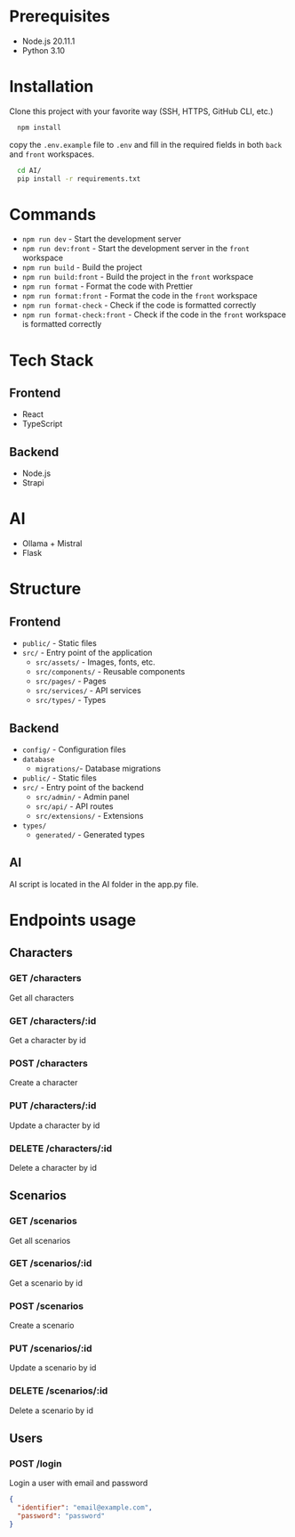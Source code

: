 # Prerequisites

- Node.js 20.11.1
- Python 3.10

# Installation

Clone this project with your favorite way (SSH, HTTPS, GitHub CLI, etc.)
```bash
  npm install
```
copy the `.env.example` file to `.env` and fill in the required fields in both `back` and `front` workspaces.

```bash
  cd AI/
  pip install -r requirements.txt
```

# Commands

- `npm run dev` - Start the development server
- `npm run dev:front` - Start the development server in the `front` workspace
- `npm run build` - Build the project
- `npm run build:front` - Build the project in the `front` workspace
- `npm run format` - Format the code with Prettier
- `npm run format:front` - Format the code in the `front` workspace
- `npm run format-check` - Check if the code is formatted correctly
- `npm run format-check:front` - Check if the code in the `front` workspace is formatted correctly


# Tech Stack

## Frontend
- React
- TypeScript

## Backend
- Node.js
- Strapi

# AI
- Ollama + Mistral
- Flask

# Structure

## Frontend
- `public/` - Static files
- `src/` - Entry point of the application
  - `src/assets/` - Images, fonts, etc.
  - `src/components/` - Reusable components
  - `src/pages/` - Pages
  - `src/services/` - API services
  - `src/types/` - Types


## Backend

- `config/` - Configuration files
- `database`
  - `migrations/`- Database migrations
- `public/` - Static files
- `src/` - Entry point of the backend
  - `src/admin/` - Admin panel
  - `src/api/` - API routes
  - `src/extensions/` - Extensions
- `types/`
  - `generated/` - Generated types

## AI

AI script is located in the AI folder in the app.py file.


# Endpoints usage

## Characters

### GET /characters
Get all characters

### GET /characters/:id
Get a character by id

### POST /characters
Create a character

### PUT /characters/:id
Update a character by id

### DELETE /characters/:id
Delete a character by id

## Scenarios

### GET /scenarios
Get all scenarios

### GET /scenarios/:id
Get a scenario by id

### POST /scenarios
Create a scenario

### PUT /scenarios/:id
Update a scenario by id

### DELETE /scenarios/:id
Delete a scenario by id


## Users

### POST /login
Login a user with email and password
```json
{
  "identifier": "email@example.com",
  "password": "password"
}
```
